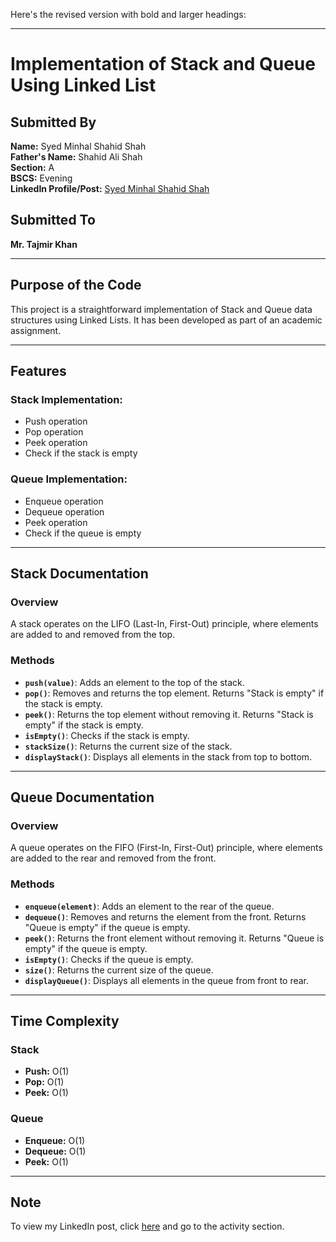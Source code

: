 Here's the revised version with bold and larger headings:  

---

# **Implementation of Stack and Queue Using Linked List**  

## **Submitted By**  
**Name:** Syed Minhal Shahid Shah  
**Father's Name:** Shahid Ali Shah  
**Section:** A  
**BSCS:** Evening  
**LinkedIn Profile/Post:** [Syed Minhal Shahid Shah](www.linkedin.com/in/syed-minhal-shahid-shah-343719339)  

## **Submitted To**  
**Mr. Tajmir Khan**  

---

## **Purpose of the Code**  
This project is a straightforward implementation of Stack and Queue data structures using Linked Lists. It has been developed as part of an academic assignment.  

---

## **Features**  

### **Stack Implementation:**  
- Push operation  
- Pop operation  
- Peek operation  
- Check if the stack is empty  

### **Queue Implementation:**  
- Enqueue operation  
- Dequeue operation  
- Peek operation  
- Check if the queue is empty  

---

## **Stack Documentation**  

### **Overview**  
A stack operates on the LIFO (Last-In, First-Out) principle, where elements are added to and removed from the top.  

### **Methods**  
- **`push(value)`**: Adds an element to the top of the stack.  
- **`pop()`**: Removes and returns the top element. Returns "Stack is empty" if the stack is empty.  
- **`peek()`**: Returns the top element without removing it. Returns "Stack is empty" if the stack is empty.  
- **`isEmpty()`**: Checks if the stack is empty.  
- **`stackSize()`**: Returns the current size of the stack.  
- **`displayStack()`**: Displays all elements in the stack from top to bottom.  

---

## **Queue Documentation**  

### **Overview**  
A queue operates on the FIFO (First-In, First-Out) principle, where elements are added to the rear and removed from the front.  

### **Methods**  
- **`enqueue(element)`**: Adds an element to the rear of the queue.  
- **`dequeue()`**: Removes and returns the element from the front. Returns "Queue is empty" if the queue is empty.  
- **`peek()`**: Returns the front element without removing it. Returns "Queue is empty" if the queue is empty.  
- **`isEmpty()`**: Checks if the queue is empty.  
- **`size()`**: Returns the current size of the queue.  
- **`displayQueue()`**: Displays all elements in the queue from front to rear.  

---

## **Time Complexity**  

### **Stack**  
- **Push:** O(1)  
- **Pop:** O(1)  
- **Peek:** O(1)  

### **Queue**  
- **Enqueue:** O(1)  
- **Dequeue:** O(1)  
- **Peek:** O(1)  

---

## **Note**  
To view my LinkedIn post, click [here](www.linkedin.com/in/syed-minhal-shahid-shah-343719339) and go to the activity section.  
